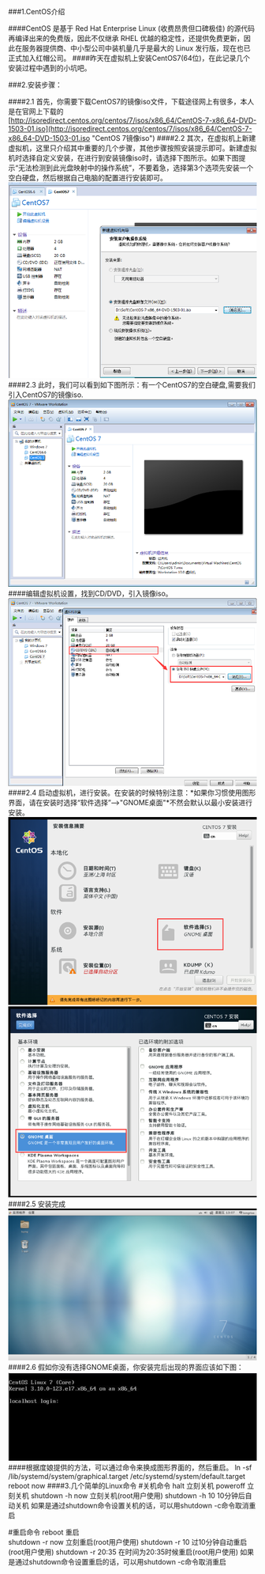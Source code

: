 ###1.CentOS介绍

####CentOS 是基于 Red Hat Enterprise Linux (收费昂贵但口碑极佳) 的源代码再编译出来的免费版，因此不仅继承 RHEL 优越的稳定性，还提供免费更新，因此在服务器提供商、中小型公司中装机量几乎是最大的 Linux 发行版，现在也已正式加入红帽公司。
####昨天在虚拟机上安装CentOS7(64位)，在此记录几个安装过程中遇到的小坑吧。

###2.安装步骤：

####2.1 首先，你需要下载CentOS7的镜像iso文件，下载途径网上有很多，本人是在官网上下载的
[http://isoredirect.centos.org/centos/7/isos/x86_64/CentOS-7-x86_64-DVD-1503-01.iso](http://isoredirect.centos.org/centos/7/isos/x86_64/CentOS-7-x86_64-DVD-1503-01.iso "CentOS 7镜像iso")
####2.2 其次，在虚拟机上新建虚拟机，这里只介绍其中重要的几个步骤，其他步骤按照安装提示即可。新建虚拟机时选择自定义安装，在进行到安装镜像iso时，请选择下图所示。如果下图提示“无法检测到此光盘映射中的操作系统”，不要着急，选择第3个选项先安装一个空白硬盘，然后根据自己电脑的配置进行安装即可。
![安装镜像iso](https://raw.githubusercontent.com/Alarm1673/MarkdownPhotos/master/photos/%E5%AE%89%E8%A3%85iso.png)
####2.3 此时，我们可以看到如下图所示：有一个CentOS7的空白硬盘,需要我们引入CentOS7的镜像iso.
![空白硬盘](https://raw.githubusercontent.com/Alarm1673/MarkdownPhotos/master/photos/%E7%A9%BA%E7%99%BD%E7%A1%AC%E7%9B%98.png)
####编辑虚拟机设置，找到CD/DVD，引入镜像iso。
![引入镜像iso](https://raw.githubusercontent.com/Alarm1673/MarkdownPhotos/master/photos/%E5%BC%95%E5%85%A5iso.png)
####2.4 启动虚拟机，进行安装。在安装的时候特别注意：*如果你习惯使用图形界面，请在安装时选择“软件选择”-->"GNOME桌面"*不然会默认以最小安装进行安装。
![选择软件](https://raw.githubusercontent.com/Alarm1673/MarkdownPhotos/master/photos/%E9%80%89%E6%8B%A9%E8%BD%AF%E4%BB%B6.png)
![安装桌面](https://raw.githubusercontent.com/Alarm1673/MarkdownPhotos/master/photos/%E5%AE%89%E8%A3%85%E6%A1%8C%E9%9D%A2.png)
####2.5 安装完成
![桌面](https://raw.githubusercontent.com/Alarm1673/MarkdownPhotos/master/photos/%E6%A1%8C%E9%9D%A2.png)
####2.6 假如你没有选择GNOME桌面，你安装完后出现的界面应该如下图：
![最小安装](https://raw.githubusercontent.com/Alarm1673/MarkdownPhotos/master/photos/%E6%9C%80%E5%B0%8F%E5%AE%89%E8%A3%85.png)
####根据度娘提供的方法，可以通过命令来换成图形界面的，然后重启。
    ln -sf /lib/systemd/system/graphical.target /etc/systemd/system/default.target
	reboot now
####3.几个简单的Linux命令
	#关机命令
	halt   			立刻关机
	poweroff  		立刻关机
	shutdown -h now 立刻关机(root用户使用)
	shutdown -h 10 	10分钟后自动关机
	如果是通过shutdown命令设置关机的话，可以用shutdown -c命令取消重启
	
#重启命令
	reboot  		重启	
	shutdown -r now 立刻重启(root用户使用)
	shutdown -r 10  过10分钟自动重启(root用户使用) 
	shutdown -r 20:35 在时间为20:35时候重启(root用户使用)
	如果是通过shutdown命令设置重启的话，可以用shutdown -c命令取消重启